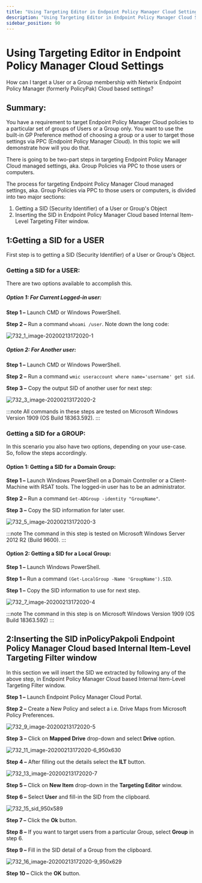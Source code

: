 ```yaml
---
title: "Using Targeting Editor in Endpoint Policy Manager Cloud Settings"
description: "Using Targeting Editor in Endpoint Policy Manager Cloud Settings"
sidebar_position: 90
---
```


# Using Targeting Editor in Endpoint Policy Manager Cloud Settings

How can I target a User or a Group membership with Netwrix Endpoint Policy Manager (formerly
PolicyPak) Cloud based settings?

## Summary:

You have a requirement to target Endpoint Policy Manager Cloud policies to a particular set of
groups of Users or a Group only. You want to use the built-in GP Preference method of choosing a
group or a user to target those settings via PPC (Endpoint Policy Manager Cloud). In this topic we
will demonstrate how will you do that.

There is going to be two-part steps in targeting Endpoint Policy Manager Cloud managed settings,
aka. Group Policies via PPC to those users or computers.

The process for targeting Endpoint Policy Manager Cloud managed settings, aka. Group Policies via
PPC to those users or computers, is divided into two major sections:

1. Getting a SID (Security Identifier) of a User or Group's Object
2. Inserting the SID in Endpoint Policy Manager Cloud based Internal Item-Level Targeting Filter
   window.

## 1:Getting a SID for a USER

First step is to getting a SID (Security Identifier) of a User or Group's Object.

### Getting a SID for a USER:

There are two options available to accomplish this.

##### Option 1: For Current Logged-in user:

**Step 1 –** Launch CMD or Windows PowerShell.

**Step 2 –** Run a command `whoami /user`. Note down the long code:

![732_1_image-20200213172020-1](/images/endpointpolicymanager/cloud/732_1_image-20200213172020-1.webp)

##### Option 2: For Another user:

**Step 1 –** Launch CMD or Windows PowerShell.

**Step 2 –** Run a command `wmic useraccount where name='username' get sid`.

**Step 3 –** Copy the output SID of another user for next step:

![732_3_image-20200213172020-2](/images/endpointpolicymanager/cloud/732_3_image-20200213172020-2.webp)

:::note
All commands in these steps are tested on Microsoft Windows Version 1909 (OS Build
18363.592).
:::


### Getting a SID for a GROUP:

In this scenario you also have two options, depending on your use-case. So, follow the steps
accordingly.

#### Option 1: Getting a SID for a Domain Group:

**Step 1 –** Launch Windows PowerShell on a Domain Controller or a Client-Machine with RSAT tools.
The logged-in user has to be an administrator.

**Step 2 –** Run a command `Get-ADGroup -identity "GroupName"`.

**Step 3 –** Copy the SID information for later user.

![732_5_image-20200213172020-3](/images/endpointpolicymanager/cloud/732_5_image-20200213172020-3.webp)

:::note
The command in this step is tested on Microsoft Windows Server 2012 R2 (Build 9600).
:::


#### Option 2: Getting a SID for a Local Group:

**Step 1 –** Launch Windows PowerShell.

**Step 1 –** Run a command `(Get-LocalGroup -Name 'GroupName').SID`.

**Step 1 –** Copy the SID information to use for next step.

![732_7_image-20200213172020-4](/images/endpointpolicymanager/cloud/732_7_image-20200213172020-4.webp)

:::note
The command in this step is on Microsoft Windows Version 1909 (OS Build 18363.592)
:::


## 2:Inserting the SID inPolicyPakpoli Endpoint Policy Manager Cloud based Internal Item-Level Targeting Filter window

In this section we will insert the SID we extracted by following any of the above step, in Endpoint
Policy Manager Cloud based Internal Item-Level Targeting Filter window.

**Step 1 –** Launch Endpoint Policy Manager Cloud Portal.

**Step 2 –** Create a New Policy and select a i.e. Drive Maps from Microsoft Policy Preferences.

![732_9_image-20200213172020-5](/images/endpointpolicymanager/cloud/732_9_image-20200213172020-5.webp)

**Step 3 –** Click on **Mapped Drive** drop-down and select **Drive** option.

![732_11_image-20200213172020-6_950x630](/images/endpointpolicymanager/cloud/732_11_image-20200213172020-6_950x630.webp)

**Step 4 –** After filling out the details select the **ILT** button.

![732_13_image-20200213172020-7](/images/endpointpolicymanager/cloud/732_13_image-20200213172020-7.webp)

**Step 5 –** Click on **New Item** drop-down in the **Targeting Editor** window.

**Step 6 –** Select **User** and fill-in the SID from the clipboard.

![732_15_sid_950x589](/images/endpointpolicymanager/cloud/732_15_sid_950x589.webp)

**Step 7 –** Click the **Ok** button.

**Step 8 –** If you want to target users from a particular Group, select **Group** in step 6.

**Step 9 –** Fill in the SID detail of a Group from the clipboard.

![732_16_image-20200213172020-9_950x629](/images/endpointpolicymanager/cloud/732_16_image-20200213172020-9_950x629.webp)

**Step 10 –** Click the **OK** button.
